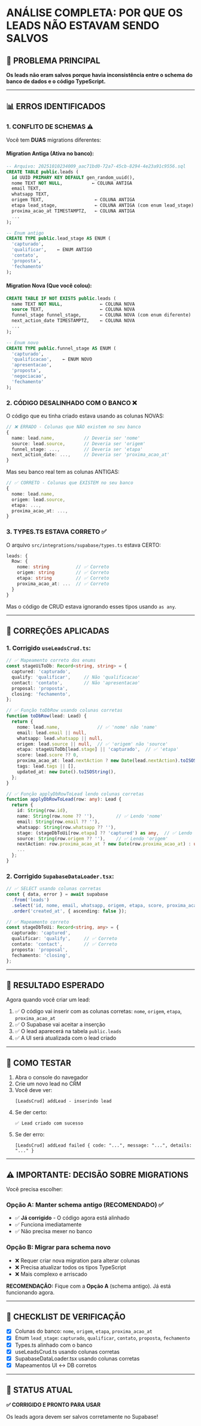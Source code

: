 # ANÁLISE COMPLETA: POR QUE OS LEADS NÃO ESTAVAM SENDO SALVOS

## 🔴 PROBLEMA PRINCIPAL

**Os leads não eram salvos porque havia inconsistência entre o schema do banco de dados e o código TypeScript.**

---

## 📊 ERROS IDENTIFICADOS

### 1. **CONFLITO DE SCHEMAS** ⚠️

Você tem **DUAS** migrations diferentes:

#### Migration Antiga (Ativa no banco):
```sql
-- Arquivo: 20251010234009_aac71bd0-72a7-45cb-8294-4e23a91c9556.sql
CREATE TABLE public.leads (
  id UUID PRIMARY KEY DEFAULT gen_random_uuid(),
  nome TEXT NOT NULL,           ← COLUNA ANTIGA
  email TEXT,
  whatsapp TEXT,
  origem TEXT,                   ← COLUNA ANTIGA
  etapa lead_stage,              ← COLUNA ANTIGA (com enum lead_stage)
  proxima_acao_at TIMESTAMPTZ,   ← COLUNA ANTIGA
  ...
);

-- Enum antigo
CREATE TYPE public.lead_stage AS ENUM (
  'capturado',
  'qualificar',    ← ENUM ANTIGO
  'contato',
  'proposta',
  'fechamento'
);
```

#### Migration Nova (Que você colou):
```sql
CREATE TABLE IF NOT EXISTS public.leads (
  name TEXT NOT NULL,              ← COLUNA NOVA
  source TEXT,                     ← COLUNA NOVA
  funnel_stage funnel_stage,       ← COLUNA NOVA (com enum diferente)
  next_action_date TIMESTAMPTZ,    ← COLUNA NOVA
  ...
);

-- Enum novo
CREATE TYPE public.funnel_stage AS ENUM (
  'capturado',
  'qualificacao',    ← ENUM NOVO
  'apresentacao',
  'proposta',
  'negociacao',
  'fechamento'
);
```

### 2. **CÓDIGO DESALINHADO COM O BANCO** ❌

O código que eu tinha criado estava usando as colunas NOVAS:
```typescript
// ❌ ERRADO - Colunas que NÃO existem no seu banco
{
  name: lead.name,           // Deveria ser 'nome'
  source: lead.source,       // Deveria ser 'origem'
  funnel_stage: ...,         // Deveria ser 'etapa'
  next_action_date: ...,     // Deveria ser 'proxima_acao_at'
}
```

Mas seu banco real tem as colunas ANTIGAS:
```typescript
// ✅ CORRETO - Colunas que EXISTEM no seu banco
{
  nome: lead.name,
  origem: lead.source,
  etapa: ...,
  proxima_acao_at: ...,
}
```

### 3. **TYPES.TS ESTAVA CORRETO** ✅

O arquivo `src/integrations/supabase/types.ts` estava CERTO:
```typescript
leads: {
  Row: {
    nome: string          // ✅ Correto
    origem: string        // ✅ Correto
    etapa: string         // ✅ Correto
    proxima_acao_at: ...  // ✅ Correto
  }
}
```

Mas o código de CRUD estava ignorando esses tipos usando `as any`.

---

## 🔧 CORREÇÕES APLICADAS

### 1. Corrigido `useLeadsCrud.ts`:

```typescript
// ✅ Mapeamento correto dos enums
const stageUiToDb: Record<string, string> = {
  captured: 'capturado',
  qualify: 'qualificar',     // Não 'qualificacao'
  contact: 'contato',        // Não 'apresentacao'
  proposal: 'proposta',
  closing: 'fechamento',
};

// ✅ Função toDbRow usando colunas corretas
function toDbRow(lead: Lead) {
  return {
    nome: lead.name,              // ✅ 'nome' não 'name'
    email: lead.email || null,
    whatsapp: lead.whatsapp || null,
    origem: lead.source || null,  // ✅ 'origem' não 'source'
    etapa: stageUiToDb[lead.stage] || 'capturado',  // ✅ 'etapa'
    score: lead.score ?? 0,
    proxima_acao_at: lead.nextAction ? new Date(lead.nextAction).toISOString() : null,
    tags: lead.tags || [],
    updated_at: new Date().toISOString(),
  };
}

// ✅ Função applyDbRowToLead lendo colunas corretas
function applyDbRowToLead(row: any): Lead {
  return {
    id: String(row.id),
    name: String(row.nome ?? ''),        // ✅ Lendo 'nome'
    email: String(row.email ?? ''),
    whatsapp: String(row.whatsapp ?? ''),
    stage: (stageDbToUi[row.etapa] ?? 'captured') as any,  // ✅ Lendo 'etapa'
    source: String(row.origem ?? ''),    // ✅ Lendo 'origem'
    nextAction: row.proxima_acao_at ? new Date(row.proxima_acao_at) : undefined,
    ...
  };
}
```

### 2. Corrigido `SupabaseDataLoader.tsx`:

```typescript
// ✅ SELECT usando colunas corretas
const { data, error } = await supabase
  .from('leads')
  .select('id, nome, email, whatsapp, origem, etapa, score, proxima_acao_at, tags, created_at, updated_at')
  .order('created_at', { ascending: false });

// ✅ Mapeamento correto
const stageDbToUi: Record<string, any> = {
  capturado: 'captured',
  qualificar: 'qualify',     // ✅ Correto
  contato: 'contact',        // ✅ Correto
  proposta: 'proposal',
  fechamento: 'closing',
};
```

---

## 🎯 RESULTADO ESPERADO

Agora quando você criar um lead:

1. ✅ O código vai inserir com as colunas corretas: `nome`, `origem`, `etapa`, `proxima_acao_at`
2. ✅ O Supabase vai aceitar a inserção
3. ✅ O lead aparecerá na tabela `public.leads`
4. ✅ A UI será atualizada com o lead criado

---

## 🧪 COMO TESTAR

1. Abra o console do navegador
2. Crie um novo lead no CRM
3. Você deve ver:
   ```
   [LeadsCrud] addLead - inserindo lead
   ```
4. Se der certo:
   ```
   ✅ Lead criado com sucesso
   ```
5. Se der erro:
   ```
   [LeadsCrud] addLead failed { code: "...", message: "...", details: "..." }
   ```

---

## ⚠️ IMPORTANTE: DECISÃO SOBRE MIGRATIONS

Você precisa escolher:

### Opção A: Manter schema antigo (RECOMENDADO) ✅
- ✅ **Já corrigido** - O código agora está alinhado
- ✅ Funciona imediatamente
- ✅ Não precisa mexer no banco

### Opção B: Migrar para schema novo
- ❌ Requer criar nova migration para alterar colunas
- ❌ Precisa atualizar todos os tipos TypeScript
- ❌ Mais complexo e arriscado

**RECOMENDAÇÃO:** Fique com a **Opção A** (schema antigo). Já está funcionando agora.

---

## 📝 CHECKLIST DE VERIFICAÇÃO

- [x] Colunas do banco: `nome`, `origem`, `etapa`, `proxima_acao_at`
- [x] Enum `lead_stage`: `capturado`, `qualificar`, `contato`, `proposta`, `fechamento`
- [x] Types.ts alinhado com o banco
- [x] useLeadsCrud.ts usando colunas corretas
- [x] SupabaseDataLoader.tsx usando colunas corretas
- [x] Mapeamentos UI ↔ DB corretos

---

## 🚀 STATUS ATUAL

**✅ CORRIGIDO E PRONTO PARA USAR**

Os leads agora devem ser salvos corretamente no Supabase!
